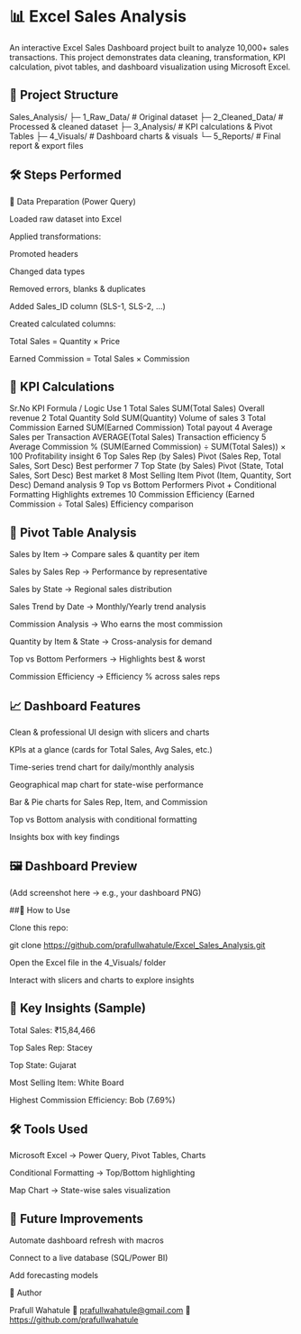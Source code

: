  # 📊 Excel Sales Analysis

An interactive Excel Sales Dashboard project built to analyze 10,000+ sales transactions.
This project demonstrates data cleaning, transformation, KPI calculation, pivot tables, and dashboard visualization using Microsoft Excel.

## 📂 Project Structure
Sales_Analysis/
 ├─ 1_Raw_Data/        # Original dataset
 ├─ 2_Cleaned_Data/    # Processed & cleaned dataset
 ├─ 3_Analysis/        # KPI calculations & Pivot Tables
 ├─ 4_Visuals/         # Dashboard charts & visuals
 └─ 5_Reports/         # Final report & export files

## 🛠️ Steps Performed
🔹 Data Preparation (Power Query)

Loaded raw dataset into Excel

Applied transformations:

Promoted headers

Changed data types

Removed errors, blanks & duplicates

Added Sales_ID column (SLS-1, SLS-2, ...)

Created calculated columns:

Total Sales = Quantity × Price

Earned Commission = Total Sales × Commission

## 🔹 KPI Calculations
Sr.No	KPI	Formula / Logic	Use
1	Total Sales	SUM(Total Sales)	Overall revenue
2	Total Quantity Sold	SUM(Quantity)	Volume of sales
3	Total Commission Earned	SUM(Earned Commission)	Total payout
4	Average Sales per Transaction	AVERAGE(Total Sales)	Transaction efficiency
5	Average Commission %	(SUM(Earned Commission) ÷ SUM(Total Sales)) × 100	Profitability insight
6	Top Sales Rep (by Sales)	Pivot (Sales Rep, Total Sales, Sort Desc)	Best performer
7	Top State (by Sales)	Pivot (State, Total Sales, Sort Desc)	Best market
8	Most Selling Item	Pivot (Item, Quantity, Sort Desc)	Demand analysis
9	Top vs Bottom Performers	Pivot + Conditional Formatting	Highlights extremes
10	Commission Efficiency	(Earned Commission ÷ Total Sales)	Efficiency comparison

## 🔹 Pivot Table Analysis

Sales by Item → Compare sales & quantity per item

Sales by Sales Rep → Performance by representative

Sales by State → Regional sales distribution

Sales Trend by Date → Monthly/Yearly trend analysis

Commission Analysis → Who earns the most commission

Quantity by Item & State → Cross-analysis for demand

Top vs Bottom Performers → Highlights best & worst

Commission Efficiency → Efficiency % across sales reps

## 📈 Dashboard Features

Clean & professional UI design with slicers and charts

KPIs at a glance (cards for Total Sales, Avg Sales, etc.)

Time-series trend chart for daily/monthly analysis

Geographical map chart for state-wise performance

Bar & Pie charts for Sales Rep, Item, and Commission

Top vs Bottom analysis with conditional formatting

Insights box with key findings

## 🖼️ Dashboard Preview

(Add screenshot here → e.g., your dashboard PNG)

##🚀 How to Use

Clone this repo:

git clone https://github.com/prafullwahatule/Excel_Sales_Analysis.git


Open the Excel file in the 4_Visuals/ folder

Interact with slicers and charts to explore insights

## 🎯 Key Insights (Sample)

Total Sales: ₹15,84,466

Top Sales Rep: Stacey

Top State: Gujarat

Most Selling Item: White Board

Highest Commission Efficiency: Bob (7.69%)

## 🛠️ Tools Used

Microsoft Excel → Power Query, Pivot Tables, Charts

Conditional Formatting → Top/Bottom highlighting

Map Chart → State-wise sales visualization

## 📌 Future Improvements

Automate dashboard refresh with macros

Connect to a live database (SQL/Power BI)

Add forecasting models

👤 Author

Prafull Wahatule
📧 prafullwahatule@gmail.com
🔗 https://github.com/prafullwahatule
